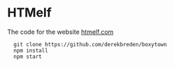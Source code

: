 # HTMelf

The code for the website [htmelf.com](http://htmelf.com)

```
  git clone https://github.com/derekbreden/boxytown
  npm install
  npm start
```
